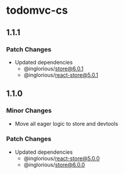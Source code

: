 # todomvc-cs

## 1.1.1

### Patch Changes

- Updated dependencies
  - @inglorious/store@6.0.1
  - @inglorious/react-store@5.0.1

## 1.1.0

### Minor Changes

- Move all eager logic to store and devtools

### Patch Changes

- Updated dependencies
  - @inglorious/react-store@5.0.0
  - @inglorious/store@6.0.0

